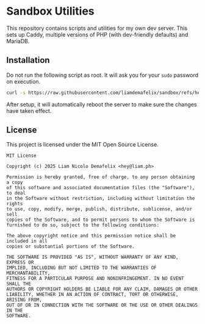 # Sandbox Utilities

This repository contains scripts and utilities for my own dev server. This sets up Caddy, multiple versions of PHP (with dev-friendly defaults) and MariaDB.

## Installation

Do not run the following script as root. It will ask you for your `sudo` password on execution.

```bash
curl -s https://raw.githubusercontent.com/liamdemafelix/sandbox/refs/heads/master/install.sh | bash
```

After setup, it will automatically reboot the server to make sure the changes have taken effect.

## License

This project is licensed under the MIT Open Source License.

```
MIT License

Copyright (c) 2025 Liam Nicolo Demafelix <hey@liam.ph>

Permission is hereby granted, free of charge, to any person obtaining a copy
of this software and associated documentation files (the "Software"), to deal
in the Software without restriction, including without limitation the rights
to use, copy, modify, merge, publish, distribute, sublicense, and/or sell
copies of the Software, and to permit persons to whom the Software is
furnished to do so, subject to the following conditions:

The above copyright notice and this permission notice shall be included in all
copies or substantial portions of the Software.

THE SOFTWARE IS PROVIDED "AS IS", WITHOUT WARRANTY OF ANY KIND, EXPRESS OR
IMPLIED, INCLUDING BUT NOT LIMITED TO THE WARRANTIES OF MERCHANTABILITY,
FITNESS FOR A PARTICULAR PURPOSE AND NONINFRINGEMENT. IN NO EVENT SHALL THE
AUTHORS OR COPYRIGHT HOLDERS BE LIABLE FOR ANY CLAIM, DAMAGES OR OTHER
LIABILITY, WHETHER IN AN ACTION OF CONTRACT, TORT OR OTHERWISE, ARISING FROM,
OUT OF OR IN CONNECTION WITH THE SOFTWARE OR THE USE OR OTHER DEALINGS IN THE
SOFTWARE.
```